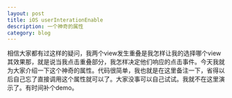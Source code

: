 ```yaml
---
layout: post
title: iOS userInterationEnable
description: 一个神奇的属性
category: blog
---
```


相信大家都有过这样的疑问，我两个view发生重叠是我怎样让我的选择哪个view其效果那，就是说当我点击重叠部分，我怎样决定他们响应的点击事件。今天我就为大家介绍一下这个神奇的属性。代码很简单，我也就是在这里备注一下，省得以后自己忘了直接调用这个属性就可以了。大家没事可以自己试试。我就不在这里演示了。有时间补个demo。